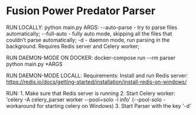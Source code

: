 # Fusion Power Predator Parser
RUN LOCALLY:
    python main.py
    ARGS:
        --auto-parse - try to parse files automatically;
        --full-auto - fully auto mode, skipping all the files that couldn't parse automatically;
        -d - daemon mode, run parsing in the background. Requires Redis server and Celery worker;


RUN DAEMON-MODE ON DOCKER:
    docker-compose run --rm parser python main.py *ARGS


RUN DAEMON-MODE LOCALL:
Requirements:
    Install and run Redis server: https://redis.io/docs/getting-started/installation/install-redis-on-windows/

RUN:
    1. Make sure that Redis server is running
    2. Start Celery worker: 'celery -A celery_parser worker --pool=solo -l info'
        (--pool-solo - workaround for starting celery on Windows)
    3. Start Parser with the key '-d'
